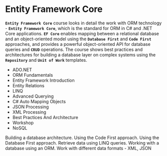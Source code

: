 # Entity Framework Core

**`Entity Framework Core`** course looks in detail the work with ORM technology - **`Entity Framework Core`**, which is the standard for ORM in C# and .NET Core applications. **`EF Core`** enables mapping between a relational database and an object-oriented model using the **`Database First`** and **`Code First`** approaches, and provides a powerful object-oriented API for database queries and **`CRUD`** operations. The course shows best practices and architectures for building a database layer on complex systems using the **`Repository`** and **`Unit of Work`** templates.

-  ADO.NET
-  ORM Fundamentals
-  Entity Framework Introduction
-  Entity Relations
-  LINQ
-  Advanced Querying
-  C# Auto Mapping Objects
-  JSON Processing
-  XML Processing
-  Best Practices And Architecture 
-  Workshop
-  NoSQL


Building a database architecture.
Using the Code First approach.
Using the Database First approach.
Retrieve data using LINQ queries.
Working with a database using an ORM.
Work with different data formats - XML, JSON